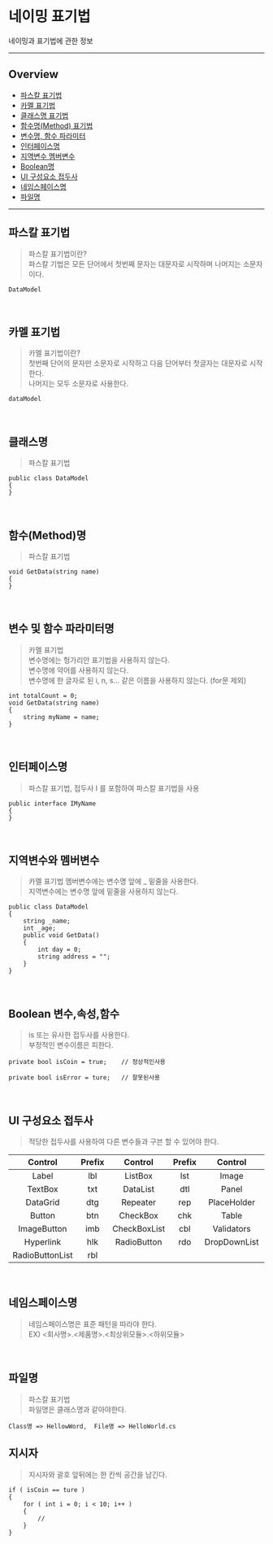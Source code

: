 # 네이밍 표기법

네이밍과 표기법에 관한 정보

---
## Overview
- [파스칼 표기법](#파스칼-표기법)
- [카멜 표기법](#카멜-표기법)
- [클래스명 표기법](#클래스명)
- [함수명(Method) 표기법](#함수(Method)명)
- [변수명, 함수 파라미터](#변수-및-함수-파라미터명)
- [인터페이스명](#인터페이스명)
- [지역변수 멤버변수](#지역변수와-멤버변수)
- [Boolean명](#Boolean-변수속성함수)
- [UI 구성요소 접두사](#UI-구성요소-접두사)
- [네임스페이스명](#네임스페이스명)
- [파일명](#파일명)
---

## 파스칼 표기법
> 파스칼 표기법이란? </br>
> 파스칼 기법은 모든 단어에서 첫번째 문자는 대문자로 시작하며 나머지는 소문자이다. </br>
```
DataModel
```
<br />

## 카멜 표기법
> 카멜 표기법이란? </br>
> 첫번째 단어의 문자만 소문자로 시작하고 다음 단어부터 첫글자는 대문자로 시작한다. </br>
> 나머지는 모두 소문자로 사용한다.
```
dataModel
```
<br />

## 클래스명
> 파스칼 표기법
```
public class DataModel
{
}
```
<br />

## 함수(Method)명
> 파스칼 표기법
```
void GetData(string name)
{
}
```
<br />

## 변수 및 함수 파라미터명
> 카멜 표기법 </br>
> 변수명에는 헝가리안 표기법을 사용하지 않는다. </br>
> 변수명에 약어를 사용하지 않는다. </br>
> 변수명에 한 글자로 된 i, n, s... 같은 이름을 사용하지 않는다. (for문 제외)
```
int totalCount = 0;
void GetData(string name)
{
    string myName = name;
}
```
<br />

## 인터페이스명
> 파스칼 표기법, 접두사 I 를 포함하여 파스칼 표기법을 사용
```
public interface IMyName
{
}
```
<br />

## 지역변수와 멤버변수
> 카멜 표기법
> 멤버변수에는 변수명 앞에 _ 밑줄을 사용한다. </br>
> 지역변수에는 변수명 앞에  밑줄을 사용하지 않는다.
```
public class DataModel
{
    string _name;
    int _age;
    public void GetData()
    {
        int day = 0;
        string address = "";
    }
}
```
<br />

## Boolean 변수,속성,함수
> is 또는 유사한 접두사를 사용한다. </br>
> 부정적인 변수이름은 피한다.
```
private bool isCoin = true;    // 정상적인사용

private bool isError = ture;   // 잘못된사용
```
<br />

## UI 구성요소 접두사
> 적당한 접두사를 사용하여 다른 변수들과 구븐 할 수 있어야 한다. </br>
> 
| Control | Prefix | Control | Prefix | Control | Prefix |
|:-----:|:-----:|:-----:|:-----:|:-----:|:-----:|
| Label | lbl | ListBox | lst | Image | img |
| TextBox | txt | DataList | dtl | Panel | pnl |
| DataGrid | dtg | Repeater | rep | PlaceHolder | phd |
| Button | btn | CheckBox | chk | Table | tbl |
| ImageButton | imb | CheckBoxList | cbl | Validators | val |
| Hyperlink | hlk | RadioButton | rdo | DropDownList | ddl |
| RadioButtonList | rbl |
<br />

## 네임스페이스명
> 네임스페이스명은 표준 패턴을 따라야 한다.</br>
> EX) <회사명>.<제품명>.<최상위모듈>.<하위모듈> 
<br />

## 파일명
> 파스칼 표기법 </br>
> 파일명은 클래스명과 같아야한다. </br>
```
Class명 => HellowWord,  File명 => HelloWorld.cs
```

## 지시자
> 지시자와 괄호 앞뒤에는 한 칸씩 공간을 남긴다.
```
if ( isCoin == ture )
{
    for ( int i = 0; i < 10; i++ )
    {
        //
    }
}
```
<br/>
